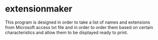 # extensionmaker

This program is designed in order to take a list of names and extensions from Microsoft access txt file and in order to order them based on certain characteristics and allow them to be displayed ready to print.
